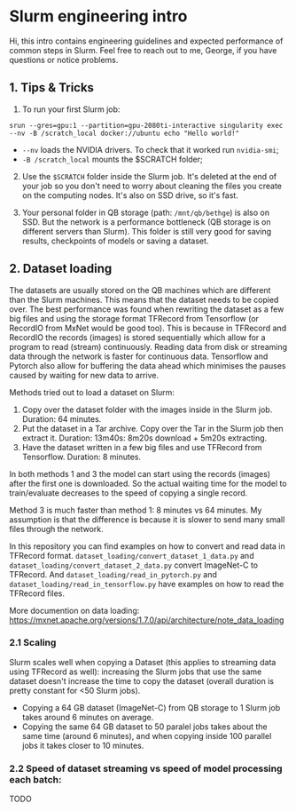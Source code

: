 # Slurm engineering intro 
Hi, this intro contains engineering guidelines and expected performance of common steps in Slurm. Feel free to reach out to me, George, if you have questions or notice problems. 

## 1. Tips & Tricks
1. To run your first Slurm job:

`srun --gres=gpu:1 --partition=gpu-2080ti-interactive singularity exec --nv -B /scratch_local docker://ubuntu echo "Hello world!"`
    
- `--nv` loads the NVIDIA drivers. To check that it worked run `nvidia-smi`;
- `-B /scratch_local` mounts the $SCRATCH folder;

2. Use the `$SCRATCH` folder inside the Slurm job. It's deleted at the end of your job so you don't need to worry about cleaning the files you create on the computing nodes. It's also on SSD drive, so it's fast. 

3. Your personal folder in QB storage (path: `/mnt/qb/bethge`) is also on SSD. But the network is a performance bottleneck (QB storage is on different servers than Slurm). This folder is still very good for saving results, checkpoints of models or saving a dataset. 

## 2. Dataset loading
The datasets are usually stored on the QB machines which are different than the Slurm machines. This means that the dataset needs to be copied over. The best performance was found when rewriting the dataset as a few big files and using the storage format TFRecord from Tensorflow (or RecordIO from MxNet would be good too). This is because in TFRecord and RecordIO the records (images) is stored sequentially which allow for a program to read (stream) continuously. Reading data from disk or streaming data through the network is faster for continuous data. Tensorflow and Pytorch also allow for buffering the data ahead which minimises the pauses caused by waiting for new data to arrive.

Methods tried out to load a dataset on Slurm:
1. Copy over the dataset folder with the images inside in the Slurm job. Duration: 64 minutes. 
2. Put the dataset in a Tar archive. Copy over the Tar in the Slurm job then extract it. Duration: 13m40s: 8m20s download + 5m20s extracting.
3. Have the dataset written in a few big files and use TFRecord from Tensorflow. Duration: 8 minutes.

In both methods 1 and 3 the model can start using the records (images) after the first one is downloaded. So the actual waiting time for the model to train/evaluate decreases to the speed of copying a single record.

Method 3 is much faster than method 1: 8 minutes vs 64 minutes. My assumption is that the difference is because it is slower to send many small files through the network.

In this repository you can find examples on how to convert and read data in TFRecord format. `dataset_loading/convert_dataset_1_data.py` and `dataset_loading/convert_dataset_2_data.py` convert ImageNet-C to TFRecord. And `dataset_loading/read_in_pytorch.py` and `dataset_loading/read_in_tensorflow.py` have examples on how to read the TFRecord files.

More documention on data loading: https://mxnet.apache.org/versions/1.7.0/api/architecture/note_data_loading

### 2.1 Scaling
Slurm scales well when copying a Dataset (this applies to streaming data using TFRecord as well): increasing the Slurm jobs that use the same dataset doesn't increase the time to copy the dataset (overall duration is pretty constant for <50 Slurm jobs).

- Copying a 64 GB dataset (ImageNet-C) from QB storage to 1 Slurm job takes around 6 minutes on average.
- Copying the same 64 GB dataset to 50 paralel jobs takes about the same time (around 6 minutes), and when copying inside 100 parallel jobs it takes closer to 10 minutes.

### 2.2 Speed of dataset streaming vs speed of model processing each batch:
TODO
